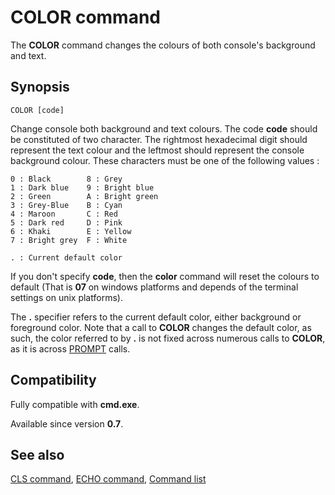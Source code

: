 # COLOR command #

The **COLOR** command changes the colours of both console's background and 
text.

## Synopsis ##

    COLOR [code]

Change console both background and text colours. The code **code** should be 
constituted of two character. The rightmost hexadecimal digit should represent 
the text colour and the leftmost should represent the console background 
colour. These characters must be one of the following values :

    0 : Black        8 : Grey
    1 : Dark blue    9 : Bright blue
    2 : Green        A : Bright green
    3 : Grey-Blue    B : Cyan
    4 : Maroon       C : Red
    5 : Dark red     D : Pink
    6 : Khaki        E : Yellow
    7 : Bright grey  F : White
    
    . : Current default color

If you don't specify **code**, then the **color** command will reset the 
colours to default \(That is **07** on windows platforms and depends of the 
terminal settings on unix platforms\).

The **.** specifier refers to the current default color, either background or 
foreground color. Note that a call to **COLOR** changes the default color, as 
such, the color referred to by **.** is not fixed across numerous calls to 
**COLOR**, as it is across [PROMPT](prompt) calls.

## Compatibility ##

Fully compatible with **cmd.exe**.

Available since version **0.7**.

## See also ##

[CLS command](cls), [ECHO command](echo), [Command list](commands) 

